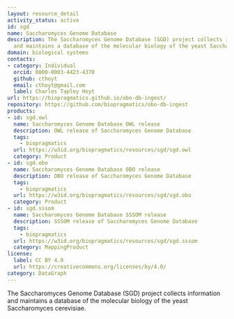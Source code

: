 ```yaml
---
layout: resource_detail
activity_status: active
id: sgd
name: Saccharomyces Genome Database
description: The Saccharomyces Genome Database (SGD) project collects information
  and maintains a database of the molecular biology of the yeast Saccharomyces cerevisiae
domain: biological systems
contacts:
- category: Individual
  orcid: 0000-0003-4423-4370
  github: cthoyt
  email: cthoyt@gmail.com
  label: Charles Tapley Hoyt
url: https://biopragmatics.github.io/obo-db-ingest/
repository: https://github.com/biopragmatics/obo-db-ingest
products:
- id: sgd.owl
  name: Saccharomyces Genome Database OWL release
  description: OWL release of Saccharomyces Genome Database
  tags:
    - biopragmatics
  url: https://w3id.org/biopragmatics/resources/sgd/sgd.owl
  category: Product
- id: sgd.obo
  name: Saccharomyces Genome Database OBO release
  description: OBO release of Saccharomyces Genome Database
  tags:
    - biopragmatics
  url: https://w3id.org/biopragmatics/resources/sgd/sgd.obo
  category: Product
- id: sgd.sssom
  name: Saccharomyces Genome Database SSSOM release
  description: SSSOM release of Saccharomyces Genome Database
  tags:
    - biopragmatics
  url: https://w3id.org/biopragmatics/resources/sgd/sgd.sssom
  category: MappingProduct
license:
  label: CC BY 4.0
  url: https://creativecommons.org/licenses/by/4.0/
category: DataGraph
---
```


The Saccharomyces Genome Database (SGD) project collects information and maintains a database of the molecular biology of the yeast Saccharomyces cerevisiae.
